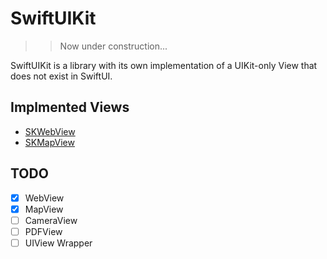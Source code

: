 # SwiftUIKit

>> Now under construction...

SwiftUIKit is a library with its own implementation of a UIKit-only View that does not exist in SwiftUI.

## Implmented Views

- [SKWebView](./Docs/SKWebView.md)
- [SKMapView](./Docs/SKMapView.md)

## TODO

- [x] WebView
- [x] MapView
- [ ] CameraView
- [ ] PDFView
- [ ] UIView Wrapper
